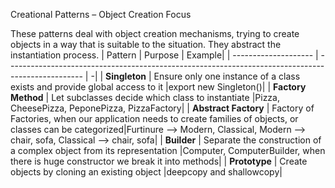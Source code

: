 Creational Patterns – Object Creation Focus

These patterns deal with object creation mechanisms, trying to create objects in a way that is suitable to the situation. They abstract the instantiation process.
| Pattern | Purpose | Example|
| -------------------- | ------------------------------------------------------------------------------------------------- | -|
| **Singleton** | Ensure only one instance of a class exists and provide global access to it |export new Singleton()|
| **Factory Method** | Let subclasses decide which class to instantiate |Pizza, CheesePizza, PeponePizza, PizzaFactory|
| **Abstract Factory** | Factory of Factories, when our application needs to create families of objects, or classes can be categorized|Furtinure --> Modern, Classical, Modern --> chair, sofa, Classical --> chair, sofa|
| **Builder** | Separate the construction of a complex object from its representation |Computer, ComputerBuilder, when there is huge constructor we break it into methods|
| **Prototype** | Create objects by cloning an existing object |deepcopy and shallowcopy|
